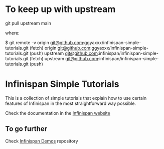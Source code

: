 # To keep up with upstream

git pull upstream main

where: 

$ git remote -v
origin  git@github.com:ggyaxxx/infinispan-simple-tutorials.git (fetch)
origin  git@github.com:ggyaxxx/infinispan-simple-tutorials.git (push)
upstream        git@github.com:infinispan/infinispan-simple-tutorials.git (fetch)
upstream        git@github.com:infinispan/infinispan-simple-tutorials.git (push)



# Infinispan Simple Tutorials

This is a collection of simple tutorials that explain how to use certain
features of Infinispan in the most straightforward way possible.

Check the documentation in the [Infinispan website](https://infinispan.org/tutorials/simple/simple_tutorials.html)

## To go further
Check [Infinispan Demos](https://github.com/infinispan-demos/links) repository
